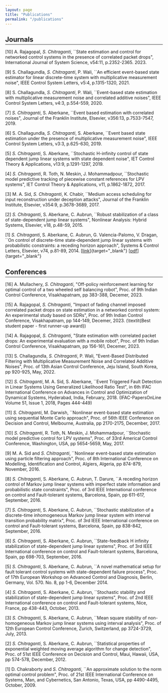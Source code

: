 ```yaml
---
layout: page
title: "Publications"
permalink: "/publications"
---
```

## Journals
<hr style="margin-top: -1em; margin-bottom: 1em;">

[10] A. Rajagopal, *S. Chitraganti*, ``State estimation and control for networked control systems in the presence of correlated packet drops", International Journal of System Science, v54:11, p.2352-2365. 2023.

[9] S. Challagundla, *S. Chitraganti*, P. Wali, ``An efficient event-based state estimator for linear discrete-time system with multiplicative measurement noise", IEEE Control System Letters, v5:4, p.1315-1320, 2021.

[8] S. Challagundla, *S. Chitraganti*, P. Wali, ``Event-based state estimation with multiplicative measurement noise and correlated additive noises", IEEE Control System Letters, v4:3, p.554-559, 2020.
 
[7] *S. Chitraganti*, S. Aberkane, ``Event based estimation with correlated noises", Journal of the Franklin Institute, Elsevier, v356:13, p.7533-7547, 2019.  

[6] S. Challagundla, *S. Chitraganti*, S. Aberkane, ``Event based state estimation under the presence of multiplicative measurement noise", IEEE Control System Letters, v3:3, p.625-630, 2019.

[5] *S. Chitraganti*, S. Aberkane, ``Stochastic H-infinity control of state dependent jump linear systems with state dependent noise", IET Control Theory & Applications, v13:9, p.1291-1297, 2019.

[4] *S. Chitraganti*, R. Toth, N. Meskin, J. Mohammadpour, ``Stochastic model predictive tracking of piecewise constant references for LPV systems", IET Control Theory & Applications, v11, p.1862-1872, 2017.

[3] M. A. Sid, *S. Chitraganti*, K. Chabir, ``Medium access scheduling for input reconstruction under deception attacks", Journal of the Franklin Institute, Elsevier, v354:9, p.3678-3689, 2017.

[2] *S. Chitraganti*, S. Aberkane, C. Aubrun, ``Robust stabilization of a class of state-dependent jump linear systems", Nonlinear Analysis: Hybrid Systems, Elsevier, v18, p.48-59, 2015.

[1] *S. Chitraganti*, S. Aberkane, C. Aubrun, G. Valencia-Palomo, V. Dragan, ``On control of discrete-time state-dependent jump linear systems with probabilistic constraints: a receding horizon approach", Systems & Control Letters, Elsevier, v74, p.81-89, 2014.
[[link](https://www.sciencedirect.com/science/article/pii/S0167691114002308)]{target="_blank"} [[pdf](https://arxiv.org/abs/1406.7629)]{target="_blank"}

## Conferences
<hr style="margin-top: -1em; margin-bottom: 1em;">

[16] A. Mullachery, *S. Chitraganti*, "Off-policy reinforcement learning for optimal control of a two wheeled self balancing robot", Proc. of 9th Indian Control Conference, Visakhapatnam, pp 383-388, Decemer, 2023.

 [15] A. Rajagopal, *S. Chitraganti*, "Impact of fading channel imposed correlated packet drops on state estimation in a networked control system: An experimental study based on SDRs", Proc. of 9th Indian Control Conference, Visakhapatnam, pp 144-149, Decemer, 2023. (\textit{Best student paper - first runner-up award})

 [14] A. Rajagopal, *S. Chitraganti*, "State estimation with correlated packet drops: An experimental evaluation with a mobile robot", Proc. of 9th Indian Control Conference, Visakhapatnam, pp 156-161, Decemer, 2023.
    
[13] S. Challagundla, *S. Chitraganti*, P. Wali, "Event-Based Distributed Filtering with Multiplicative Measurement Noise and Correlated Additive Noises", Proc. of 13th Asian Control Conference, Jeju Island, South Korea, pp 920-925, May, 2022.
	     
[12] *S. Chitraganti*, M. A. Sid, S. Aberkane, ``Event Triggered Fault Detection in Linear Systems Using Generalized Likelihood Ratio Test", in 6th IFAC International Conference on Advances in Control and Optimization of Dynamical Systems, Hyderabad, India, February, 2018. (IFAC-PapersOnLine Volume 51, Issue 1, 2018, Pages 444-449)
	      
[11] *S. Chitraganti*, M. Darwish, ``Nonlinear event-based state estimation using sequential Monte Carlo approach", Proc. of 56th IEEE Conference on Decision and Control, Melbourne, Australia, pp 2170-2175, December, 2017.
	      
[10] *S. Chitraganti*, R. Toth, N. Meskin, J. Mohammadpour, ``Stochastic model predictive control for LPV systems", Proc. of 33rd Americal Control Conference, Washington, USA, pp 5654-5659, May, 2017.
	     
[9] M. A. Sid and *S. Chitraganti*, ``Nonlinear event-based state estimation using particle filtering approach", Proc. of 8th International Conference on Modelling, Identification and Control, Algiers, Algeria, pp 874-879, November, 2016.
	      
[8] *S. Chitraganti*, S. Aberkane, C. Aubrun, T. Darure, ``A receding horizon control of Markov jump linear systems with imperfect state information and probabilistic state constraints", Proc. of 3rd IEEE International conference on control and Fault-tolerant systems, Barcelona, Spain, pp 611-617, September, 2016.
	      
[7] *S. Chitraganti*, S. Aberkane, C. Aubrun, ``Stochastic stabilization of a discrete-time inhomogeneous Markov jump linear system with interval transition probability matrix", Proc. of 3rd IEEE International conference on control and Fault-tolerant systems, Barcelona, Spain, pp 838-842, September, 2016.

[6] *S. Chitraganti*, S. Aberkane, C. Aubrun, ``State-feedback H infinity stabilization of state-dependent jump linear systems", Proc. of 3rd IEEE International conference on control and Fault-tolerant systems, Barcelona, Spain, pp 698-703, September, 2016.
	      
[5] *S. Chitraganti*, S. Aberkane, C. Aubrun, ``A novel mathematical setup for fault tolerant control systems with state-dependent failure process", Proc. of 17th European Workshop on Advanced Control and Diagnosis, Berlin, Germany, Vol. 570. No. 8, pp 1-6, December 2014.
	      
[4] *S. Chitraganti*, S. Aberkane, C. Aubrun, ``Stochastic stability and stabilization of state-dependent jump linear systems", Proc. of 2nd IEEE International conference on control and Fault-tolerant systems, Nice, France, pp 438-443, October, 2013.
	      
[3] *S. Chitraganti*, S. Aberkane, C. Aubrun, ``Mean square stability of non-homogeneous Markov jump linear systems using interval analysis", Proc. of 12th European Control Conference, Zurich, Switzerland, pp 3724-3729, July, 2013.
	      
[2] *S. Chitraganti*, S. Aberkane, C. Aubrun, ``Statistical properties of exponential weighted moving average algorithm for change detection", Proc. of 51st IEEE Conference on Decision and Control, Maui, Hawaii, USA, pp 574-578, December, 2012.
	      
[1] D. Chakraborty and *S. Chitraganti*, ``An approximate solution to the norm optimal control problem", Proc. of 21st IEEE International Conference on Systems, Man, and Cybernetics, San Antonio, Texas, USA, pp 4490-4495, October, 2009.


<!--
[Google scholar profile](https://scholar.google.com/citations?user=jfOVNcUAAAAJ&hl=en)

**Towards Tight Convex Relaxations for Contact-Rich Manipulation**  
Bernhard P. Graesdal, Shao Y.C. Chia, Tobia Marcucci, Savva Morozov, Alexandre Amice, Pablo A. Parrilo, and Russ Tedrake.  
Preprint available on ArXiv. 2024.  
[[pdf]](https://arxiv.org/abs/2402.10312)

**Approximating Robot Configuration Spaces with few Convex Sets using Clique Covers
of Visibility Graphs**  
Peter Werner, Alexandre Amice, Tobia Marcucci, Daniela Rus, and Russ Tedrake.  
Accpeted for publication in IEEE International Conference on Robotics and Automation (ICRA), preprint available on ArXiv. 2024.  
[[pdf]](https://arxiv.org/abs/2310.02875)
[[website]](https://sites.google.com/view/cspacevcc/home)


**Shortest Paths in Graphs of Convex Sets**  
Tobia Marcucci, Jack Umenberger, Pablo A. Parrilo, and Russ Tedrake.  
SIAM Journal on Optimization. 2024.  
[[pdf]](https://arxiv.org/pdf/2101.11565.pdf)
[[code]](https://github.com/TobiaMarcucci/shortest-paths-in-graphs-of-convex-sets)

**Model-Based Control with Sparse Neural Dynamics**  
Ziang Liu, Jeff He, Genggeng Zhou, Tobia Marcucci, Li Fei-Fei, Jiajun Wu, and Yunzhu Li.  
Conference on Neural Information Processing Systems (NeurIPS). 2023.  
[[pdf]](https://openreview.net/pdf?id=ymBG2xs9Zf)

**Smooth Model Predictive Control with Applications to Statistical Learning**  
Kwangjun Ahn, Daniel Pfrommer, Jack Umenberger, Tobia Marcucci, Zak Mhammedi, and Ali Jadbabaie.  
Preprint available on ArXiv. 2023.  
[[pdf]](https://arxiv.org/pdf/2306.01914.pdf)

**Fast Path Planning Through Large Collections of Safe Boxes**  
Tobia Marcucci, Parth Nobel, Russ Tedrake, and Stephen Boyd.  
Under review in IEEE Transactions on Robotics (TRO), preprint available on ArXiv. 2023.  
[[pdf]](https://arxiv.org/pdf/2305.01072.pdf)
[[code]](https://github.com/cvxgrp/fastpathplanning)

**Motion Planning around Obstacles with Convex Optimization**  
Tobia Marcucci, Mark Petersen, David von Wrangel, and Russ Tedrake.  
Science Robotics. 2023.  
(**Cover of the November 2023 issue**)  
[[pdf]](https://www.science.org/doi/epdf/10.1126/scirobotics.adf7843)
[[code]](https://github.com/RobotLocomotion/gcs-science-robotics)

**Warm Start of Mixed-Integer Programs for Model Predictive Control of Hybrid Systems**  
Tobia Marcucci and Russ Tedrake.  
IEEE Transactions on Automatic Control (TAC). 2020.  
[[pdf]](https://arxiv.org/pdf/1910.08251.pdf)
[[code]](https://github.com/TobiaMarcucci/warm-start-hybrid-mpc)

**Mixed-Integer Formulations for Optimal Control of Piecewise-Affine Systems**  
Tobia Marcucci and Russ Tedrake.  
ACM International Conference on Hybrid Systems: Computation and Control (HSCC). 2019.  
[[pdf]](http://groups.csail.mit.edu/robotics-center/public_papers/Marcucci18.pdf)
[[code]](https://github.com/TobiaMarcucci/pympc/tree/hscc19)

**Parametric Trajectory Libraries for Online Motion Planning with Application to Soft Robots**  
Tobia Marcucci, Manolo Garabini, Gian Maria Gasparri, Alessio Artoni, Marco Gabiccini, and Antonio Bicchi.  
International Symposium on Robotic Research (ISRR). 2017.  
[[pdf]](https://www.researchgate.net/publication/321292637_Parametric_Trajectory_Libraries_for_Online_Motion_Planning_with_Application_to_Soft_Robots)

**Approximate Hybrid Model Predictive Control for Multi-Contact Push Recovery in Complex Environments**  
 Tobia Marcucci, Robin Deits, Marco Gabiccini, Antonio Bicchi, and Russ Tedrake.  
 IEEE International Conference on Humanoid Robots (Humanoids). 2017.  
[[pdf]](https://groups.csail.mit.edu/robotics-center/public_papers/Marcucci17.pdf)
[[code]](https://github.com/TobiaMarcucci/pympc/tree/humanoids2017)

**Approximate Explicit Model Predictive Control for Push Recovery Using Mixed-Integer Convex Optimization**  
Robin Deits, Tobia Marcucci, Lucas Manuelli, Twan Koolen, and Russ Tedrake.  
Dynamic Walking. 2017.  
[[pdf]](http://ruina.tam.cornell.edu/dynwalk17abstracts/320-Robin%20Deits%20-%20robin_deits_abstract.pdf)

**Towards Minimum-Information Adaptive Controllers for Robot Manipulators**  
Tobia Marcucci, Cosimo Della Santina, Marco Gabiccini, and Antonio Bicchi.  
IEEE American Control Conference (ACC). 2017.  
[[pdf]](https://www.researchgate.net/publication/318335441_Towards_minimum-information_adaptive_controllers_for_robot_manipulators)

**A Two-Stage Trajectory Optimization Strategy for Articulated Bodies With Unscheduled Contact Sequences**  
 Tobia Marcucci, Marco Gabiccini, and Alessio Artoni.  
 IEEE Robotics and Automation Letters (RAL). 2017.  
[[pdf]](https://ieeexplore.ieee.org/document/7442110)-->
